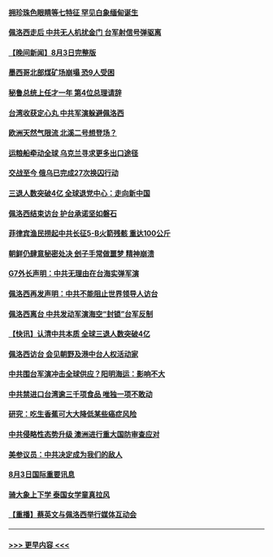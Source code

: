#### [拥珍珠色眼睛等七特征 罕见白象缅甸诞生](../pages/prog202/a103494460.md?t=08041751) 
#### [佩洛西走后 中共无人机扰金门 台军射信号弹驱离](../pages/prog202/a103494442.md?t=08041751) 
#### [【晚间新闻】8月3日完整版](../pages/prog202/a103494315.md?t=08041751) 
#### [墨西哥北部煤矿场崩塌 恐9人受困](../pages/prog202/a103494407.md?t=08041751) 
#### [秘鲁总统上任才一年 第4位总理请辞](../pages/prog202/a103494326.md?t=08041751) 
#### [台湾收获定心丸 中共军演躲避佩洛西](../pages/prog202/a103494360.md?t=08041751) 
#### [欧洲天然气限流 北溪二号想登场？](../pages/prog202/a103494181.md?t=08041751) 
#### [运粮船牵动全球 乌克兰寻求更多出口途径](../pages/prog202/a103494178.md?t=08041751) 
#### [交战至今 俄乌已完成27次换囚行动](../pages/prog202/a103494176.md?t=08041751) 
#### [三退人数突破4亿 全球退党中心：走向新中国](../pages/prog202/a103494187.md?t=08041751) 
#### [佩洛西结束访台 护台承诺坚如磐石](../pages/prog202/a103494174.md?t=08041751) 
#### [菲律宾渔民捞起中共长征5-B火箭残骸 重达100公斤](../pages/prog202/a103494129.md?t=08041751) 
#### [朝鲜仍肆意秘密处决 刽子手常做噩梦 精神崩溃](../pages/prog202/a103494124.md?t=08041751) 
#### [G7外长声明：中共无理由在台海实弹军演](../pages/prog202/a103494067.md?t=08041751) 
#### [佩洛西再发声明：中共不能阻止世界领导人访台](../pages/prog202/a103494001.md?t=08041751) 
#### [佩洛西离台 中共发动军演海空“封锁”台军反制](../pages/prog202/a103494007.md?t=08041751) 
#### [【快讯】认清中共本质 全球三退人数突破4亿](../pages/prog202/a103494011.md?t=08041751) 
#### [佩洛西访台 会见朝野及港中台人权活动家](../pages/prog202/a103494005.md?t=08041751) 
#### [中共围台军演冲击全球供应？阳明海运：影响不大](../pages/prog202/a103493894.md?t=08041751) 
#### [中共禁进口台湾逾三千项食品 唯独一项不敢动](../pages/prog202/a103493829.md?t=08041751) 
#### [研究：吃生香蕉可大大降低某些癌症风险](../pages/prog202/a103493729.md?t=08041751) 
#### [中共侵略性态势升级 澳洲进行重大国防审查应对](../pages/prog202/a103493733.md?t=08041751) 
#### [美参议员：中共决定成为我们的敌人](../pages/prog202/a103493739.md?t=08041751) 
#### [8月3日国际重要讯息](../pages/prog202/a103493741.md?t=08041751) 
#### [骑大象上下学 泰国女学童真拉风](../pages/prog202/a103493623.md?t=08041751) 
#### [【重播】蔡英文与佩洛西举行媒体互动会](../pages/prog202/a103493186.md?t=08041751) 

----
#### [ >>> 更早内容 <<< ](../indexes/prog202-earlier.md)
